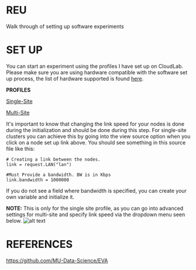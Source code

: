 # REU
Walk through of setting up software experiments

# SET UP
You can start an experiment using the profiles I have set up on CloudLab. Please make sure you are using hardware compatible with the software set up process, the list of hardware supported is found [here](https://github.com/MU-Data-Science/EVA/blob/master/Supported_Machines.txt).

**PROFILES**

[Single-Site](https://www.cloudlab.us/show-profile.php?uuid=85de3eb8-e1d9-11ec-aacb-e4434b2381fc)


[Multi-Site](https://www.cloudlab.us/show-profile.php?uuid=100e630b-e1d4-11ec-aacb-e4434b2381fc)

It's important to know that changing the link speed for your nodes is done during the initialization and should be done during this step.
For single-site clusters you can achieve this by going into the view source option when you click on a node set up link above. You should see something in this source file like this:
```
# Creating a link between the nodes.
link = request.LAN("lan")

#Must Provide a bandwidth. BW is in Kbps
link.bandwidth = 1000000
```
If you do not see a field where bandwidth is specified, you can create your own variable and initialize it.

**NOTE:** This is only for the single site profile, as you can go into advanced settings for multi-site and specify link speed via the dropdown menu seen below.
![alt text](https://github.com/MichaelPS95/REU/blob/main/dropdown.png)


# REFERENCES
https://github.com/MU-Data-Science/EVA
